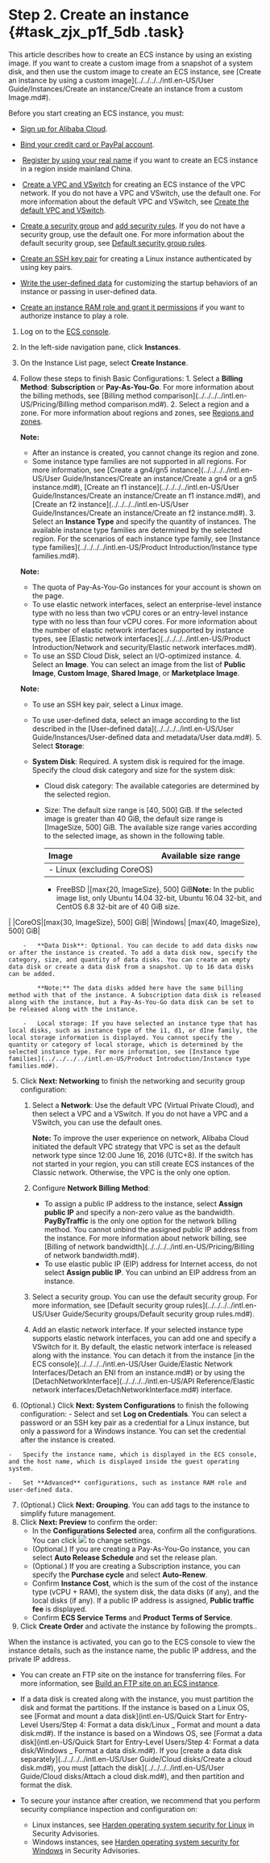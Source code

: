 # Step 2. Create an instance {#task_zjx_p1f_5db .task}

This article describes how to create an ECS instance by using an existing image. If you want to create a custom image from a snapshot of a system disk, and then use the custom image to create an ECS instance, see [Create an instance by using a custom image](../../../../intl.en-US/User Guide/Instances/Create an instance/Create an instance from a custom Image.md#).

Before you start creating an ECS instance, you must:

-   [Sign up for Alibaba Cloud](https://www.alibabacloud.com/help/doc-detail/50482.htm).

-   [Bind your credit card or PayPal account](https://www.alibabacloud.com/help/doc-detail/50517.htm).

-    [Register by using your real name](https://www.alibabacloud.com/help/doc-detail/52595.htm) if you want to create an ECS instance in a region inside mainland China.

-    [Create a VPC and VSwitch](https://www.alibabacloud.com/help/doc-detail/65430.htm) for creating an ECS instance of the VPC network. If you do not have a VPC and VSwitch, use the default one. For more information about the default VPC and VSwitch, see [Create the default VPC and VSwitch](https://www.alibabacloud.com/help/doc-detail/65402.htm).

-   [Create a security group](https://www.alibabacloud.com/help/doc-detail/25468.htm) and [add security rules](https://www.alibabacloud.com/help/doc-detail/25471.htm). If you do not have a security group, use the default one. For more information about the default security group, see [Default security group rules](https://www.alibabacloud.com/help/doc-detail/31707.htm).
-   [Create an SSH key pair](https://www.alibabacloud.com/help/doc-detail/51793.htm) for creating a Linux instance authenticated by using key pairs.
-   [Write the user-defined data](https://www.alibabacloud.com/help/doc-detail/49121.htm) for customizing the startup behaviors of an instance or passing in user-defined data.
-   [Create an instance RAM role and grant it permissions](https://www.alibabacloud.com/help/doc-detail/61175.htm) if you want to authorize instance to play a role.

1.   Log on to the [ECS console](https://ecs.console.aliyun.com/#/home). 
2.   In the left-side navigation pane, click **Instances**. 
3.  On the Instance List page, select **Create Instance**. 
4.   Follow these steps to finish Basic Configurations: 
    1.  Select a **Billing Method**: **Subscription** or **Pay-As-You-Go**. For more information about the billing methods, see [Billing method comparison](../../../../intl.en-US/Pricing/Billing method comparison.md#). 
    2.  Select a region and a zone. For more information about regions and zones, see [Regions and zones](https://www.alibabacloud.com/help/doc-detail/40654.htm). 

        **Note:** 

        -   After an instance is created, you cannot change its region and zone.
        -   Some instance type families are not supported in all regions. For more information, see [Create a gn4/gn5 instance](../../../../intl.en-US/User Guide/Instances/Create an instance/Create a gn4 or a gn5 instance.md#), [Create an f1 instance](../../../../intl.en-US/User Guide/Instances/Create an instance/Create an f1 instance.md#), and [Create an f2 instance](../../../../intl.en-US/User Guide/Instances/Create an instance/Create an f2 instance.md#).
    3.  Select an **Instance Type** and specify the quantity of instances. The available instance type families are determined by the selected region. For the scenarios of each instance type family, see [Instance type families](../../../../intl.en-US/Product Introduction/Instance type families.md#). 

        **Note:** 

        -   The quota of Pay-As-You-Go instances for your account is shown on the page.
        -   To use elastic network interfaces, select an enterprise-level instance type with no less than two vCPU cores or an entry-level instance type with no less than four vCPU cores. For more information about the number of elastic network interfaces supported by instance types, see [Elastic network interfaces](../../../../intl.en-US/Product Introduction/Network and security/Elastic network interfaces.md#).
        -   To use an SSD Cloud Disk, select an I/O-optimized instance.
    4.  Select an **Image**. You can select an image from the list of **Public Image**, **Custom Image**, **Shared Image**, or **Marketplace Image**. 

        **Note:** 

        -   To use an SSH key pair, select a Linux image.
        -   To use user-defined data, select an image according to the list described in the [User-defined data](../../../../intl.en-US/User Guide/Instances/User-defined data and metadata/User data.md#).
    5.  Select **Storage**: 
        -   **System Disk**: Required. A system disk is required for the image. Specify the cloud disk category and size for the system disk:

            -   Cloud disk category: The available categories are determined by the selected region.
            -   Size: The default size range is \[40, 500\] GiB. If the selected image is greater than 40 GiB, the default size range is \[ImageSize, 500\] GiB. The available size range varies according to the selected image, as shown in the following table.

                |Image|Available size range|
                |:----|:-------------------|
                |                 -   Linux \(excluding CoreOS\)
                -   FreeBSD
 |\[max\{20, ImageSize\}, 500\] GiB**Note:** In the public image list, only Ubuntu 14.04 32-bit, Ubuntu 16.04 32-bit, and CentOS 6.8 32-bit are of 40 GiB size.

|
                |CoreOS|\[max\{30, ImageSize\}, 500\] GiB|
                |Windows| \[max\{40, ImageSize\}, 500\] GiB|

        -   **Data Disk**: Optional. You can decide to add data disks now or after the instance is created. To add a data disk now, specify the category, size, and quantity of data disks. You can create an empty data disk or create a data disk from a snapshot. Up to 16 data disks can be added.

            **Note:** The data disks added here have the same billing method with that of the instance. A Subscription data disk is released along with the instance, but a Pay-As-You-Go data disk can be set to be released along with the instance.

        -   Local storage: If you have selected an instance type that has local disks, such as instance type of the i1, d1, or d1ne family, the local storage information is displayed. You cannot specify the quantity or category of local storage, which is determined by the selected instance type. For more information, see [Instance type families](../../../../intl.en-US/Product Introduction/Instance type families.md#).

5.  Click **Next: Networking** to finish the networking and security group configuration: 
    1.  Select a **Network**: Use the default VPC \(Virtual Private Cloud\), and then select a VPC and a VSwitch. If you do not have a VPC and a VSwitch, you can use the default ones. 

        **Note:** To improve the user experience on network, Alibaba Cloud initiated the default VPC strategy that VPC is set as the default network type since 12:00 June 16, 2016 \(UTC+8\). If the switch has not started in your region, you can still create ECS instances of the Classic network. Otherwise, the VPC is the only one option.

    2.  Configure **Network Billing Method**: 
        -   To assign a public IP address to the instance, select **Assign public IP** and specify a non-zero value as the bandwidth. **PayByTraffic** is the only one option for the network billing method. You cannot unbind the assigned public IP address from the instance. For more information about network billing, see [Billing of network bandwidth](../../../../intl.en-US/Pricing/Billing of network bandwidth.md#).
        -   To use elastic public IP \(EIP\) address for Internet access, do not select **Assign public IP**. You can unbind an EIP address from an instance.
    3.  Select a security group. You can use the default security group. For more information, see [Default security group rules](../../../../intl.en-US/User Guide/Security groups/Default security group rules.md#). 
    4.  Add an elastic network interface. If your selected instance type supports elastic network interfaces, you can add one and specify a VSwitch for it. By default, the elastic network interface is released along with the instance. You can detach it from the instance [in the ECS console](../../../../intl.en-US/User Guide/Elastic Network Interfaces/Detach an ENI from an instance.md#) or by using the [DetachNetworkInterface](../../../../intl.en-US/API Reference/Elastic network interfaces/DetachNetworkInterface.md#) interface. 
6.   \(Optional.\) Click **Next: System Configurations** to finish the following configuration: 
    -   Select and set **Log on Credentials**. You can select a password or an SSH key pair as a credential for a Linux instance, but only a password for a Windows instance. You can set the credential after the instance is created.

    -   Specify the instance name, which is displayed in the ECS console, and the host name, which is displayed inside the guest operating system.

    -   Set **Advanced** configurations, such as instance RAM role and user-defined data.

7.  \(Optional.\) Click **Next: Grouping**. You can add tags to the instance to simplify future management. 
8.  Click **Next: Preview** to confirm the order: 
    -   In the **Configurations Selected** area, confirm all the configurations. You can click ![](http://static-aliyun-doc.oss-cn-hangzhou.aliyuncs.com/assets/img/9601/2140_en-US.png) to change settings.
    -   \(Optional.\) If you are creating a Pay-As-You-Go instance, you can select **Auto Release Schedule** and set the release plan.
    -   \(Optional.\) If you are creating a Subscription instance, you can specify the **Purchase cycle** and select **Auto-Renew**.
    -   Confirm **Instance Cost**, which is the sum of the cost of the instance type \(vCPU + RAM\), the system disk, the data disks \(if any\), and the local disks \(if any\). If a public IP address is assigned, **Public traffic fee** is displayed.
    -   Confirm **ECS Service Terms** and **Product Terms of Service**.
9.  Click **Create Order** and activate the instance by following the prompts.. 

When the instance is activated, you can go to the ECS console to view the instance details, such as the instance name, the public IP address, and the private IP address.

-   You can create an FTP site on the instance for transferring files. For more information, see [Build an FTP site on an ECS instance](https://www.alibabacloud.com/help/doc-detail/51998.htm?spm=a2c63.p38356.a3.31.4c3b587aegIuna).
-   If a data disk is created along with the instance, you must partition the disk and format the partitions. If the instance is based on a Linux OS, see [Format and mount a data disk](intl.en-US/Quick Start for Entry-Level Users/Step 4: Format a data disk/Linux _ Format and mount a data disk.md#). If the instance is based on a Windows OS, see [Format a data disk](intl.en-US/Quick Start for Entry-Level Users/Step 4: Format a data disk/Windows _ Format a data disk.md#). If you [create a data disk separately](../../../../intl.en-US/User Guide/Cloud disks/Create a cloud disk.md#), you must [attach the disk](../../../../intl.en-US/User Guide/Cloud disks/Attach a cloud disk.md#), and then partition and format the disk.

-   To secure your instance after creation, we recommend that you perform security compliance inspection and configuration on:
    -   Linux instances, see [Harden operating system security for Linux](https://www.alibabacloud.com/help/doc-detail/49809.htm) in Security Advisories.
    -   Windows instances, see [Harden operating system security for Windows](https://www.alibabacloud.com/help/doc-detail/49781.htm) in Security Advisories.

